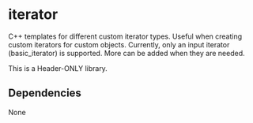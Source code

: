 # iterator
C++ templates for different custom iterator types. Useful when creating custom iterators for custom objects. Currently, only an input iterator (basic_iterator) is supported. More can be added when they are needed.  

This is a Header-ONLY library.

## Dependencies
None
